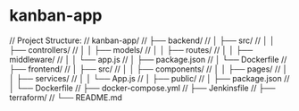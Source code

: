 # kanban-app

// Project Structure:
// kanban-app/
// ├── backend/
// │   ├── src/
// │   │   ├── controllers/
// │   │   ├── models/
// │   │   ├── routes/
// │   │   ├── middleware/
// │   │   └── app.js
// │   ├── package.json
// │   └── Dockerfile
// ├── frontend/
// │   ├── src/
// │   │   ├── components/
// │   │   ├── pages/
// │   │   ├── services/
// │   │   └── App.js
// │   ├── public/
// │   ├── package.json
// │   └── Dockerfile
// ├── docker-compose.yml
// ├── Jenkinsfile
// ├── terraform/
// └── README.md
